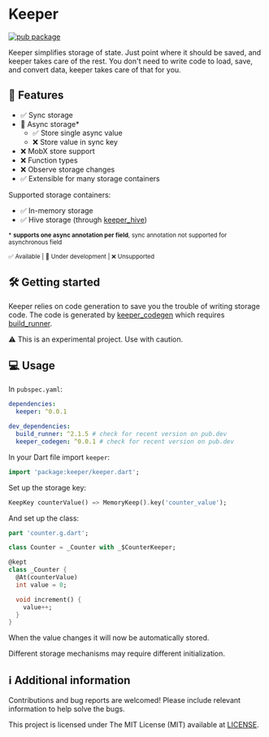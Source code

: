 # Keeper

[![pub package](https://img.shields.io/pub/v/keeper.svg)](https://pub.dev/packages/keeper)

Keeper simplifies storage of state. Just point where it should be saved, and keeper takes care of the rest. You don't need to write code to load, save, and convert data, keeper takes care of that for you.

## 📜 Features

- ✅ Sync storage
- 🚧 Async storage*
  - ✅ Store single async value
  - ❌ Store value in sync key
- ❌ MobX store support
- ❌ Function types
- ❌ Observe storage changes
- ✅ Extensible for many storage containers

Supported storage containers:

- ✅ In-memory storage 
- ✅ Hive storage (through [keeper_hive](https://pub.dev/packages/keeper_hive))

<sub>* **supports one async annotation per field**, sync annotation not supported for asynchronous field</sub>

<sub>✅ Available | 🚧 Under development | ❌ Unsupported</sub>

## 🛠️ Getting started

Keeper relies on code generation to save you the trouble of writing storage code. The code is generated by [keeper_codegen](https://pub.dev/packages/keeper_codegen) which requires [build_runner](https://pub.dev/packages/build_runner).

⚠️ This is an experimental project. Use with caution.

## 💻 Usage

In `pubspec.yaml`:

```yaml
dependencies:
  keeper: ^0.0.1

dev_dependencies:
  build_runner: ^2.1.5 # check for recent version on pub.dev
  keeper_codegen: ^0.0.1 # check for recent version on pub.dev
```

In your Dart file import `keeper`:

```dart
import 'package:keeper/keeper.dart';
```

Set up the storage key:

```dart
KeepKey counterValue() => MemoryKeep().key('counter_value');
```

And set up the class:

```dart
part 'counter.g.dart';

class Counter = _Counter with _$CounterKeeper;

@kept
class _Counter {
  @At(counterValue)
  int value = 0;

  void increment() {
    value++;
  }
}
```

When the value changes it will now be automatically stored.

Different storage mechanisms may require different initialization.

## ℹ️ Additional information

Contributions and bug reports are welcomed! Please include relevant information to help solve the bugs.

This project is licensed under The MIT License (MIT) available at [LICENSE](https://github.com/AndreBaltazar8/keeper/blob/master/packages/keeper/LICENSE).